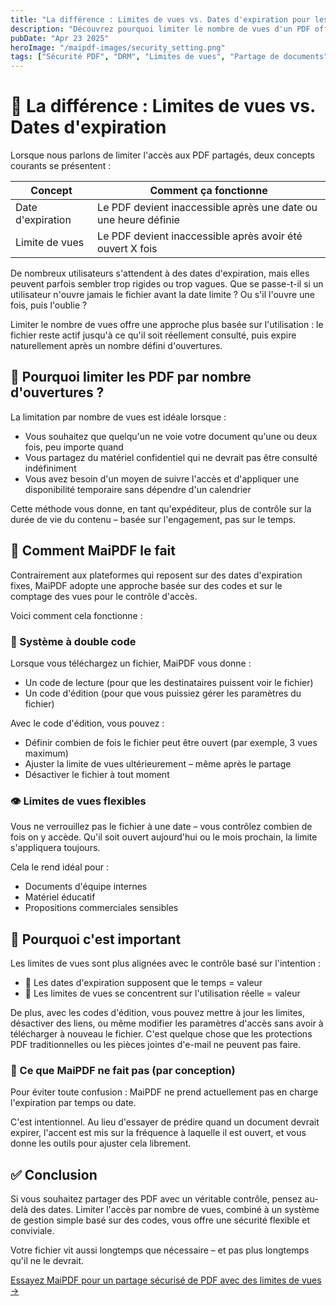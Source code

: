 ```yaml
---
title: "La différence : Limites de vues vs. Dates d'expiration pour les PDF"
description: "Découvrez pourquoi limiter le nombre de vues d'un PDF offre une alternative plus flexible aux dates d'expiration fixes et comment MaiPDF implémente cette approche basée sur l'utilisation pour la sécurité des documents."
pubDate: "Apr 23 2025"
heroImage: "/maipdf-images/security_setting.png"
tags: ["Sécurité PDF", "DRM", "Limites de vues", "Partage de documents"]
---
```


# 🔄 La différence : Limites de vues vs. Dates d'expiration

Lorsque nous parlons de limiter l'accès aux PDF partagés, deux concepts courants se présentent :

| Concept | Comment ça fonctionne |
|---------|-------------|
| Date d'expiration | Le PDF devient inaccessible après une date ou une heure définie |
| Limite de vues | Le PDF devient inaccessible après avoir été ouvert X fois |

De nombreux utilisateurs s'attendent à des dates d'expiration, mais elles peuvent parfois sembler trop rigides ou trop vagues. Que se passe-t-il si un utilisateur n'ouvre jamais le fichier avant la date limite ? Ou s'il l'ouvre une fois, puis l'oublie ?

Limiter le nombre de vues offre une approche plus basée sur l'utilisation : le fichier reste actif jusqu'à ce qu'il soit réellement consulté, puis expire naturellement après un nombre défini d'ouvertures.

## 🎯 Pourquoi limiter les PDF par nombre d'ouvertures ?

La limitation par nombre de vues est idéale lorsque :

- Vous souhaitez que quelqu'un ne voie votre document qu'une ou deux fois, peu importe quand
- Vous partagez du matériel confidentiel qui ne devrait pas être consulté indéfiniment
- Vous avez besoin d'un moyen de suivre l'accès et d'appliquer une disponibilité temporaire sans dépendre d'un calendrier

Cette méthode vous donne, en tant qu'expéditeur, plus de contrôle sur la durée de vie du contenu – basée sur l'engagement, pas sur le temps.

## 🧩 Comment MaiPDF le fait

Contrairement aux plateformes qui reposent sur des dates d'expiration fixes, MaiPDF adopte une approche basée sur des codes et sur le comptage des vues pour le contrôle d'accès.

Voici comment cela fonctionne :

### 🔑 Système à double code

Lorsque vous téléchargez un fichier, MaiPDF vous donne :

- Un code de lecture (pour que les destinataires puissent voir le fichier)
- Un code d'édition (pour que vous puissiez gérer les paramètres du fichier)

Avec le code d'édition, vous pouvez :

- Définir combien de fois le fichier peut être ouvert (par exemple, 3 vues maximum)
- Ajuster la limite de vues ultérieurement – même après le partage
- Désactiver le fichier à tout moment

### 👁 Limites de vues flexibles

Vous ne verrouillez pas le fichier à une date – vous contrôlez combien de fois on y accède.
Qu'il soit ouvert aujourd'hui ou le mois prochain, la limite s'appliquera toujours.

Cela le rend idéal pour :

- Documents d'équipe internes
- Matériel éducatif
- Propositions commerciales sensibles

## 🧠 Pourquoi c'est important

Les limites de vues sont plus alignées avec le contrôle basé sur l'intention :

- 📅 Les dates d'expiration supposent que le temps = valeur
- 👀 Les limites de vues se concentrent sur l'utilisation réelle = valeur

De plus, avec les codes d'édition, vous pouvez mettre à jour les limites, désactiver des liens, ou même modifier les paramètres d'accès sans avoir à télécharger à nouveau le fichier. C'est quelque chose que les protections PDF traditionnelles ou les pièces jointes d'e-mail ne peuvent pas faire.

### 🚫 Ce que MaiPDF ne fait pas (par conception)

Pour éviter toute confusion : MaiPDF ne prend actuellement pas en charge l'expiration par temps ou date.

C'est intentionnel. Au lieu d'essayer de prédire quand un document devrait expirer, l'accent est mis sur la fréquence à laquelle il est ouvert, et vous donne les outils pour ajuster cela librement.

## ✅ Conclusion

Si vous souhaitez partager des PDF avec un véritable contrôle, pensez au-delà des dates. Limiter l'accès par nombre de vues, combiné à un système de gestion simple basé sur des codes, vous offre une sécurité flexible et conviviale.

Votre fichier vit aussi longtemps que nécessaire – et pas plus longtemps qu'il ne le devrait.

[Essayez MaiPDF pour un partage sécurisé de PDF avec des limites de vues →](https://maipdf.com)